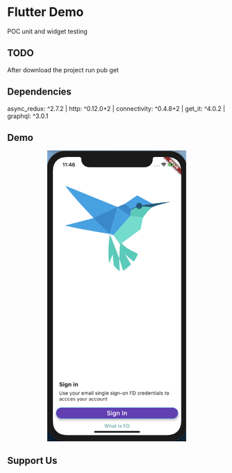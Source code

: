 # Flutter Demo

POC unit and widget testing

## TODO

After download the project run pub get

## Dependencies

async_redux: ^2.7.2 |
http: ^0.12.0+2 |
connectivity: ^0.4.8+2 |
get_it: ^4.0.2 |
graphql: ^3.0.1

## Demo

<p align="center">
    <img src='https://github.com/gmoral/flutter_demo/raw/master/demo/demo.gif' width=320>
</p>

## Support Us
